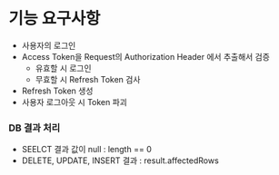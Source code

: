 # 기능 요구사항

- 사용자의 로그인
- Access Token을 Request의 Authorization Header 에서 추출해서 검증
  - 유효할 시 로그인
  - 무효할 시 Refresh Token 검사
- Refresh Token 생성
- 사용자 로그아웃 시 Token 파괴

### DB 결과 처리

- SEELCT 결과 값이 null : length == 0
- DELETE, UPDATE, INSERT 결과 : result.affectedRows
